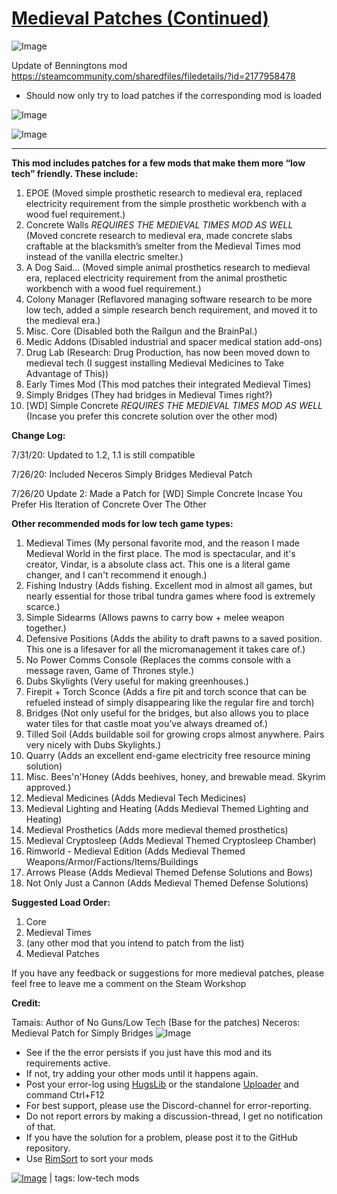 # [Medieval Patches (Continued)](https://steamcommunity.com/sharedfiles/filedetails/?id=2862606521)

![Image](https://i.imgur.com/buuPQel.png)

Update of Benningtons mod
https://steamcommunity.com/sharedfiles/filedetails/?id=2177958478

- Should now only try to load patches if the corresponding mod is loaded

![Image](https://i.imgur.com/pufA0kM.png)
	
![Image](https://i.imgur.com/Z4GOv8H.png)

_______________________________________________________________

**This mod includes patches for a few mods that make them more “low tech” friendly. These include:**

1. EPOE (Moved simple prosthetic research to medieval era, replaced electricity requirement from the simple prosthetic workbench with a wood fuel requirement.)
2. Concrete Walls *REQUIRES THE MEDIEVAL TIMES MOD AS WELL* (Moved concrete research to medieval era, made concrete slabs craftable at the blacksmith’s smelter from the Medieval Times mod instead of the vanilla electric smelter.)
3. A Dog Said... (Moved simple animal prosthetics research to medieval era, replaced electricity requirement from the animal prosthetic workbench with a wood fuel requirement.)
4. Colony Manager (Reflavored managing software research to be more low tech, added a simple research bench requirement, and moved it to the medieval era.)
5. Misc. Core (Disabled both the Railgun and the BrainPal.)
6. Medic Addons (Disabled industrial and spacer medical station add-ons)
7. Drug Lab (Research: Drug Production, has now been moved down to medieval tech (I suggest installing Medieval Medicines to Take Advantage of This))
8. Early Times Mod (This mod patches their integrated Medieval Times)
9. Simply Bridges (They had bridges in Medieval Times right?)
10. [WD] Simple Concrete *REQUIRES THE MEDIEVAL TIMES MOD AS WELL* (Incase you prefer this concrete solution over the other mod)

**Change Log:**

7/31/20: Updated to 1.2, 1.1 is still compatible

7/26/20: Included Neceros Simply Bridges Medieval Patch

7/26/20 Update 2: Made a Patch for [WD] Simple Concrete Incase You Prefer His Iteration of Concrete Over The Other

**Other recommended mods for low tech game types:**

1. Medieval Times (My personal favorite mod, and the reason I made Medieval World in the first place. The mod is spectacular, and it's creator, Vindar, is a absolute class act. This one is a literal game changer, and I can't recommend it enough.)
2. Fishing Industry (Adds fishing. Excellent mod in almost all games, but nearly essential for those tribal tundra games where food is extremely scarce.)
3. Simple Sidearms (Allows pawns to carry bow + melee weapon together.)
4. Defensive Positions (Adds the ability to draft pawns to a saved position. This one is a lifesaver for all the micromanagement it takes care of.)
5. No Power Comms Console (Replaces the comms console with a message raven, Game of Thrones style.)
6. Dubs Skylights (Very useful for making greenhouses.)
7. Firepit + Torch Sconce (Adds a fire pit and torch sconce that can be refueled instead of simply disappearing like the regular fire and torch)
8. Bridges (Not only useful for the bridges, but also allows you to place water tiles for that castle moat you’ve always dreamed of.)
9. Tilled Soil (Adds buildable soil for growing crops almost anywhere. Pairs very nicely with Dubs Skylights.)
10. Quarry (Adds an excellent end-game electricity free resource mining solution)
11. Misc. Bees'n'Honey (Adds beehives, honey, and brewable mead. Skyrim approved.)
12. Medieval Medicines (Adds Medieval Tech Medicines)
13. Medieval Lighting and Heating (Adds Medieval Themed Lighting and Heating)
14. Medieval Prosthetics (Adds more medieval themed prosthetics)
15. Medieval Cryptosleep (Adds Medieval Themed Cryptosleep Chamber)
16. Rimworld - Medieval Edition (Adds Medieval Themed Weapons/Armor/Factions/Items/Buildings
17. Arrows Please (Adds Medieval Themed Defense Solutions and Bows)
18. Not Only Just a Cannon (Adds Medieval Themed Defense Solutions)

**Suggested Load Order:**

1. Core
2. Medieval Times
3. (any other mod that you intend to patch from the list)
5. Medieval Patches

If you have any feedback or suggestions for more medieval patches, please feel free to leave me a comment on the Steam Workshop

**Credit:**

Tamais: Author of No Guns/Low Tech (Base for the patches)
Neceros: Medieval Patch for Simply Bridges
![Image](https://i.imgur.com/PwoNOj4.png)



-  See if the the error persists if you just have this mod and its requirements active.
-  If not, try adding your other mods until it happens again.
-  Post your error-log using [HugsLib](https://steamcommunity.com/workshop/filedetails/?id=818773962) or the standalone [Uploader](https://steamcommunity.com/sharedfiles/filedetails/?id=2873415404) and command Ctrl+F12
-  For best support, please use the Discord-channel for error-reporting.
-  Do not report errors by making a discussion-thread, I get no notification of that.
-  If you have the solution for a problem, please post it to the GitHub repository.
-  Use [RimSort](https://github.com/RimSort/RimSort/releases/latest) to sort your mods

 

[![Image](https://img.shields.io/github/v/release/emipa606/MedievalPatches?label=latest%20version&style=plastic&color=9f1111&labelColor=black)](https://steamcommunity.com/sharedfiles/filedetails/changelog/2862606521) | tags:  low-tech mods
